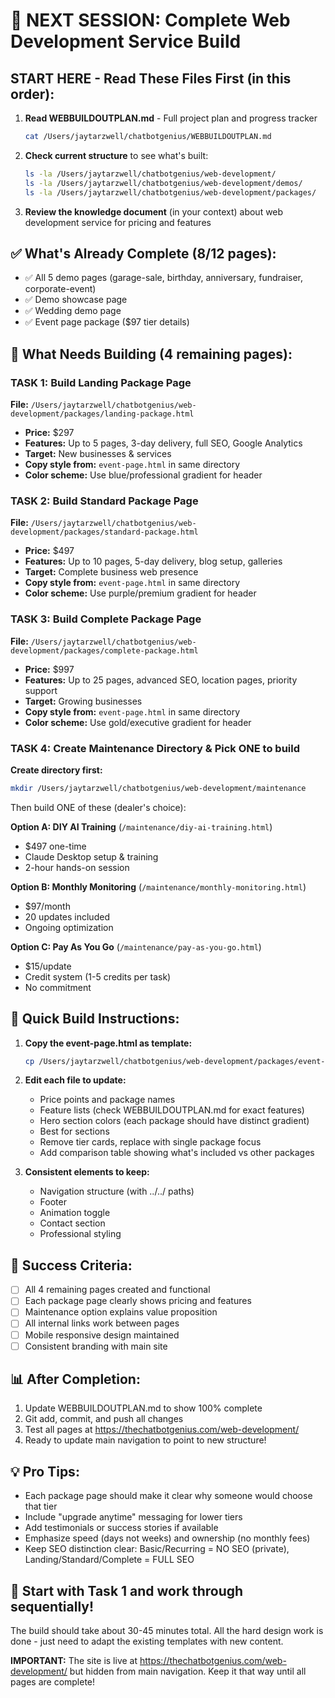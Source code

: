 # 🚨 NEXT SESSION: Complete Web Development Service Build

## START HERE - Read These Files First (in this order):

1. **Read WEBBUILDOUTPLAN.md** - Full project plan and progress tracker
   ```bash
   cat /Users/jaytarzwell/chatbotgenius/WEBBUILDOUTPLAN.md
   ```

2. **Check current structure** to see what's built:
   ```bash
   ls -la /Users/jaytarzwell/chatbotgenius/web-development/
   ls -la /Users/jaytarzwell/chatbotgenius/web-development/demos/
   ls -la /Users/jaytarzwell/chatbotgenius/web-development/packages/
   ```

3. **Review the knowledge document** (in your context) about web development service for pricing and features

## ✅ What's Already Complete (8/12 pages):
- ✅ All 5 demo pages (garage-sale, birthday, anniversary, fundraiser, corporate-event)
- ✅ Demo showcase page
- ✅ Wedding demo page
- ✅ Event page package ($97 tier details)

## 🔨 What Needs Building (4 remaining pages):

### TASK 1: Build Landing Package Page
**File:** `/Users/jaytarzwell/chatbotgenius/web-development/packages/landing-package.html`
- **Price:** $297
- **Features:** Up to 5 pages, 3-day delivery, full SEO, Google Analytics
- **Target:** New businesses & services
- **Copy style from:** `event-page.html` in same directory
- **Color scheme:** Use blue/professional gradient for header

### TASK 2: Build Standard Package Page  
**File:** `/Users/jaytarzwell/chatbotgenius/web-development/packages/standard-package.html`
- **Price:** $497
- **Features:** Up to 10 pages, 5-day delivery, blog setup, galleries
- **Target:** Complete business web presence
- **Copy style from:** `event-page.html` in same directory
- **Color scheme:** Use purple/premium gradient for header

### TASK 3: Build Complete Package Page
**File:** `/Users/jaytarzwell/chatbotgenius/web-development/packages/complete-package.html`
- **Price:** $997
- **Features:** Up to 25 pages, advanced SEO, location pages, priority support
- **Target:** Growing businesses
- **Copy style from:** `event-page.html` in same directory
- **Color scheme:** Use gold/executive gradient for header

### TASK 4: Create Maintenance Directory & Pick ONE to build
**Create directory first:**
```bash
mkdir /Users/jaytarzwell/chatbotgenius/web-development/maintenance
```

Then build ONE of these (dealer's choice):

**Option A: DIY AI Training** (`/maintenance/diy-ai-training.html`)
- $497 one-time
- Claude Desktop setup & training
- 2-hour hands-on session

**Option B: Monthly Monitoring** (`/maintenance/monthly-monitoring.html`)
- $97/month
- 20 updates included
- Ongoing optimization

**Option C: Pay As You Go** (`/maintenance/pay-as-you-go.html`)
- $15/update
- Credit system (1-5 credits per task)
- No commitment

## 📝 Quick Build Instructions:

1. **Copy the event-page.html as template:**
   ```bash
   cp /Users/jaytarzwell/chatbotgenius/web-development/packages/event-page.html /Users/jaytarzwell/chatbotgenius/web-development/packages/landing-package.html
   ```

2. **Edit each file to update:**
   - Price points and package names
   - Feature lists (check WEBBUILDOUTPLAN.md for exact features)
   - Hero section colors (each package should have distinct gradient)
   - Best for sections
   - Remove tier cards, replace with single package focus
   - Add comparison table showing what's included vs other packages

3. **Consistent elements to keep:**
   - Navigation structure (with ../../ paths)
   - Footer
   - Animation toggle
   - Contact section
   - Professional styling

## 🎯 Success Criteria:
- [ ] All 4 remaining pages created and functional
- [ ] Each package page clearly shows pricing and features
- [ ] Maintenance option explains value proposition
- [ ] All internal links work between pages
- [ ] Mobile responsive design maintained
- [ ] Consistent branding with main site

## 📊 After Completion:
1. Update WEBBUILDOUTPLAN.md to show 100% complete
2. Git add, commit, and push all changes
3. Test all pages at https://thechatbotgenius.com/web-development/
4. Ready to update main navigation to point to new structure!

## 💡 Pro Tips:
- Each package page should make it clear why someone would choose that tier
- Include "upgrade anytime" messaging for lower tiers
- Add testimonials or success stories if available
- Emphasize speed (days not weeks) and ownership (no monthly fees)
- Keep SEO distinction clear: Basic/Recurring = NO SEO (private), Landing/Standard/Complete = FULL SEO

## 🚀 Start with Task 1 and work through sequentially!

The build should take about 30-45 minutes total. All the hard design work is done - just need to adapt the existing templates with new content.

**IMPORTANT:** The site is live at https://thechatbotgenius.com/web-development/ but hidden from main navigation. Keep it that way until all pages are complete!